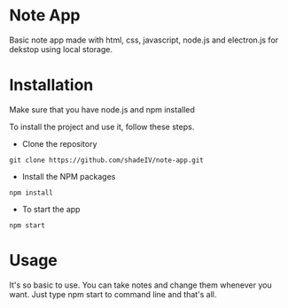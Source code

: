 # Note App

Basic note app made with html, css, javascript, node.js and electron.js for dekstop using local storage.

# Installation

Make sure that you have node.js and npm installed

To install the project and use it, follow these steps.

- Clone the repository
```
git clone https://github.com/shadeIV/note-app.git
```

- Install the NPM packages
```
npm install
```

- To start the app
```
npm start
```

# Usage

It's so basic to use. You can take notes and change them whenever you want. Just type npm start to command line and that's all.